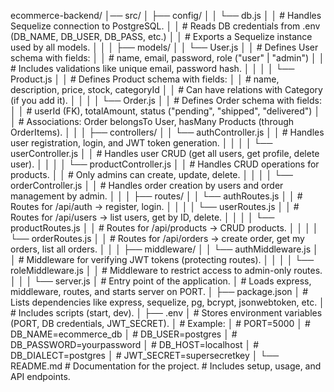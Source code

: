 ecommerce-backend/
│── src/
│   ├── config/
│   │   └── db.js
│   │        # Handles Sequelize connection to PostgreSQL.
│   │        # Reads DB credentials from .env (DB_NAME, DB_USER, DB_PASS, etc.)
│   │        # Exports a Sequelize instance used by all models.
│   │
│   ├── models/
│   │   └── User.js
│   │        # Defines User schema with fields:
│   │        # name, email, password, role ("user" | "admin")
│   │        # Includes validations like unique email, password hash.
│   │
│   │   └── Product.js
│   │        # Defines Product schema with fields:
│   │        # name, description, price, stock, categoryId
│   │        # Can have relations with Category (if you add it).
│   │
│   │   └── Order.js
│   │        # Defines Order schema with fields:
│   │        # userId (FK), totalAmount, status ("pending", "shipped", "delivered")
│   │        # Associations: Order belongsTo User, hasMany Products (through OrderItems).
│   │
│   ├── controllers/
│   │   └── authController.js
│   │        # Handles user registration, login, and JWT token generation.
│   │
│   │   └── userController.js
│   │        # Handles user CRUD (get all users, get profile, delete user).
│   │
│   │   └── productController.js
│   │        # Handles CRUD operations for products.
│   │        # Only admins can create, update, delete.
│   │
│   │   └── orderController.js
│   │        # Handles order creation by users and order management by admin.
│   │
│   ├── routes/
│   │   └── authRoutes.js
│   │        # Routes for /api/auth → register, login.
│   │
│   │   └── userRoutes.js
│   │        # Routes for /api/users → list users, get by ID, delete.
│   │
│   │   └── productRoutes.js
│   │        # Routes for /api/products → CRUD products.
│   │
│   │   └── orderRoutes.js
│   │        # Routes for /api/orders → create order, get my orders, list all orders.
│   │
│   ├── middleware/
│   │   └── authMiddleware.js
│   │        # Middleware for verifying JWT tokens (protecting routes).
│   │
│   │   └── roleMiddleware.js
│   │        # Middleware to restrict access to admin-only routes.
│   │
│   └── server.js
│        # Entry point of the application.
│        # Loads express, middleware, routes, and starts server on PORT.
│
├── package.json
│   # Lists dependencies like express, sequelize, pg, bcrypt, jsonwebtoken, etc.
│   # Includes scripts (start, dev).
│
├── .env
│   # Stores environment variables (PORT, DB credentials, JWT_SECRET).
│   # Example:
│   # PORT=5000
│   # DB_NAME=ecommerce_db
│   # DB_USER=postgres
│   # DB_PASSWORD=yourpassword
│   # DB_HOST=localhost
│   # DB_DIALECT=postgres
│   # JWT_SECRET=supersecretkey
│
└── README.md
    # Documentation for the project.
    # Includes setup, usage, and API endpoints.
